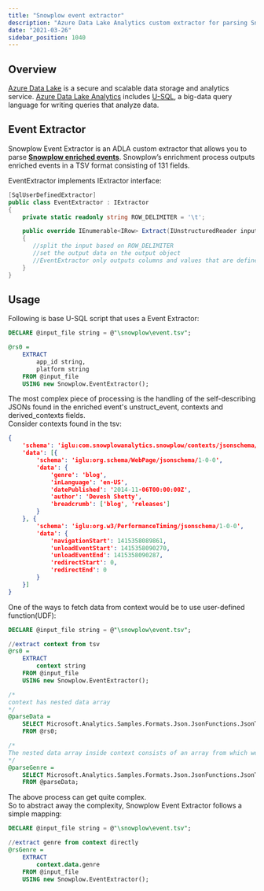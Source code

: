 ```yaml
---
title: "Snowplow event extractor"
description: "Azure Data Lake Analytics custom extractor for parsing Snowplow enriched events in U-SQL queries and data processing workflows."
date: "2021-03-26"
sidebar_position: 1040
---
```


## Overview

[Azure Data Lake](https://azure.microsoft.com/en-in/solutions/data-lake/) is a secure and scalable data storage and analytics service. [Azure Data Lake Analytics](https://azure.microsoft.com/en-in/services/data-lake-analytics/) includes [U-SQL](https://blogs.msdn.microsoft.com/visualstudio/2015/09/28/introducing-u-sql-a-language-that-makes-big-data-processing-easy/), a big-data query language for writing queries that analyze data.

## Event Extractor

Snowplow Event Extractor is an ADLA custom extractor that allows you to parse **[Snowplow enriched events](/docs/fundamentals/canonical-event/index.md)**. Snowplow’s enrichment process outputs enriched events in a TSV format consisting of 131 fields.

EventExtractor implements IExtractor interface:

```csharp
[SqlUserDefinedExtractor]
public class EventExtractor : IExtractor
{
    private static readonly string ROW_DELIMITER = '\t';

    public override IEnumerable<IRow> Extract(IUnstructuredReader input, IUpdatableRow output)
    {
       //split the input based on ROW_DELIMITER
       //set the output data on the output object
       //EventExtractor only outputs columns and values that are defined with the output. 
    }
}
```

## Usage

Following is base U-SQL script that uses a Event Extractor:

```sql
DECLARE @input_file string = @"\snowplow\event.tsv";

@rs0 =
    EXTRACT
        app_id string,
        platform string
    FROM @input_file
    USING new Snowplow.EventExtractor();
```

The most complex piece of processing is the handling of the self-describing JSONs found in the enriched event's unstruct_event, contexts and derived_contexts fields.  
Consider contexts found in the tsv:

```json
{
    'schema': 'iglu:com.snowplowanalytics.snowplow/contexts/jsonschema/1-0-0',
    'data': [{
        'schema': 'iglu:org.schema/WebPage/jsonschema/1-0-0',
        'data': {
            'genre': 'blog',
            'inLanguage': 'en-US',
            'datePublished': '2014-11-06T00:00:00Z',
            'author': 'Devesh Shetty',
            'breadcrumb': ['blog', 'releases']
        }
    }, {
        'schema': 'iglu:org.w3/PerformanceTiming/jsonschema/1-0-0',
        'data': {
            'navigationStart': 1415358089861,
            'unloadEventStart': 1415358090270,
            'unloadEventEnd': 1415358090287,
            'redirectStart': 0,
            'redirectEnd': 0
        }
    }]
}
```

One of the ways to fetch data from context would be to use user-defined function(UDF):

```sql
DECLARE @input_file string = @"\snowplow\event.tsv";

//extract context from tsv
@rs0 =
    EXTRACT
        context string
    FROM @input_file
    USING new Snowplow.EventExtractor();

/*
context has nested data array
*/
@parseData =
    SELECT Microsoft.Analytics.Samples.Formats.Json.JsonFunctions.JsonTuple(context, "data[*]").Values AS data_arr,
    FROM @rs0;

/*
The nested data array inside context consists of an array from which we parse the inner data field
*/
@parseGenre =
    SELECT Microsoft.Analytics.Samples.Formats.Json.JsonFunctions.JsonTuple(data_arr, "$.data.genre").Values AS genre,
    FROM @parseData;
```

The above process can get quite complex.  
So to abstract away the complexity, Snowplow Event Extractor follows a simple mapping:

```sql
DECLARE @input_file string = @"\snowplow\event.tsv";

//extract genre from context directly
@rsGenre =
    EXTRACT
        context.data.genre
    FROM @input_file
    USING new Snowplow.EventExtractor();
```
